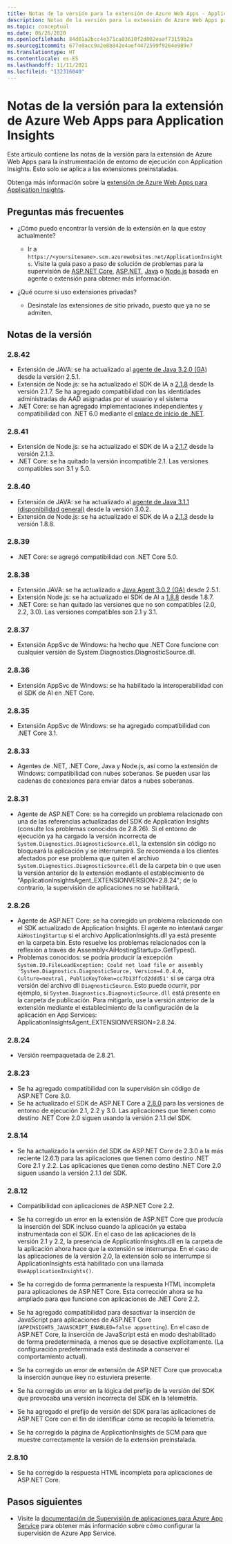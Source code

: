 ```yaml
---
title: Notas de la versión para la extensión de Azure Web Apps - Application Insights
description: Notas de la versión para la extensión de Azure Web Apps para la instrumentación de entorno de ejecución con Application Insights.
ms.topic: conceptual
ms.date: 06/26/2020
ms.openlocfilehash: 84d01a2bcc4e371ca03610f2d002eaaf73159b2a
ms.sourcegitcommit: 677e8acc9a2e8b842e4aef4472599f9264e989e7
ms.translationtype: HT
ms.contentlocale: es-ES
ms.lasthandoff: 11/11/2021
ms.locfileid: "132316040"
---
```

# <a name="release-notes-for-azure-web-app-extension-for-application-insights"></a>Notas de la versión para la extensión de Azure Web Apps para Application Insights

Este artículo contiene las notas de la versión para la extensión de Azure Web Apps para la instrumentación de entorno de ejecución con Application Insights. Esto solo se aplica a las extensiones preinstaladas.

Obtenga más información sobre la [extensión de Azure Web Apps para Application Insights](azure-web-apps.md).

## <a name="frequently-asked-questions"></a>Preguntas más frecuentes

- ¿Cómo puedo encontrar la versión de la extensión en la que estoy actualmente?
    - Ir a `https://<yoursitename>.scm.azurewebsites.net/ApplicationInsights`. Visite la guía paso a paso de solución de problemas para la supervisión de [ASP.NET Core](./azure-web-apps-net-core.md#troubleshooting), [ASP.NET](./azure-web-apps-net.md#troubleshooting), [Java](./azure-web-apps-java.md#troubleshooting) o [Node.js](./azure-web-apps-nodejs.md#troubleshooting) basada en agente o extensión para obtener más información.

- ¿Qué ocurre si uso extensiones privadas?
    - Desinstale las extensiones de sitio privado, puesto que ya no se admiten.

## <a name="release-notes"></a>Notas de la versión

### <a name="2842"></a>2.8.42

- Extensión de JAVA: se ha actualizado al [agente de Java 3.2.0 (GA)](https://github.com/microsoft/ApplicationInsights-Java/releases/tag/3.2.0) desde la versión 2.5.1.
- Extensión de Node.js: se ha actualizado el SDK de IA a [2.1.8](https://github.com/microsoft/ApplicationInsights-node.js/releases/tag/2.1.8) desde la versión 2.1.7. Se ha agregado compatibilidad con las identidades administradas de AAD asignadas por el usuario y el sistema
- .NET Core: se han agregado implementaciones independientes y compatibilidad con .NET 6.0 mediante el [enlace de inicio de .NET](https://github.com/dotnet/runtime/blob/main/docs/design/features/host-startup-hook.md).

### <a name="2841"></a>2.8.41

- Extensión de Node.js: se ha actualizado el SDK de IA a [2.1.7](https://github.com/microsoft/ApplicationInsights-node.js/releases/tag/2.1.7) desde la versión 2.1.3.
- .NET Core: se ha quitado la versión incompatible 2.1. Las versiones compatibles son 3.1 y 5.0.

### <a name="2840"></a>2.8.40

- Extensión de JAVA: se ha actualizado al [agente de Java 3.1.1 (disponibilidad general)](https://github.com/microsoft/ApplicationInsights-Java/releases/tag/3.1.1) desde la versión 3.0.2.
- Extensión de Node.js: se ha actualizado el SDK de IA a [2.1.3](https://github.com/microsoft/ApplicationInsights-node.js/releases/tag/2.1.3) desde la versión 1.8.8.

### <a name="2839"></a>2.8.39

- .NET Core: se agregó compatibilidad con .NET Core 5.0.

### <a name="2838"></a>2.8.38

- Extensión JAVA: se ha actualizado a [Java Agent 3.0.2 (GA)](https://github.com/microsoft/ApplicationInsights-Java/releases/tag/3.0.2) desde 2.5.1.
- Extensión Node.js: se ha actualizado el SDK de AI a [1.8.8](https://github.com/microsoft/ApplicationInsights-node.js/releases/tag/1.8.8) desde 1.8.7.
- .NET Core: se han quitado las versiones que no son compatibles (2.0, 2.2, 3.0). Las versiones compatibles son 2.1 y 3.1.

### <a name="2837"></a>2.8.37

- Extensión AppSvc de Windows: ha hecho que .NET Core funcione con cualquier versión de System.Diagnostics.DiagnosticSource.dll.

### <a name="2836"></a>2.8.36

- Extensión AppSvc de Windows: se ha habilitado la interoperabilidad con el SDK de AI en .NET Core.

### <a name="2835"></a>2.8.35

- Extensión AppSvc de Windows: se ha agregado compatibilidad con .NET Core 3.1.

### <a name="2833"></a>2.8.33

- Agentes de .NET, .NET Core, Java y Node.js, así como la extensión de Windows: compatibilidad con nubes soberanas. Se pueden usar las cadenas de conexiones para enviar datos a nubes soberanas.

### <a name="2831"></a>2.8.31

- Agente de ASP.NET Core: se ha corregido un problema relacionado con una de las referencias actualizadas del SDK de Application Insights (consulte los problemas conocidos de 2.8.26). Si el entorno de ejecución ya ha cargado la versión incorrecta de `System.Diagnostics.DiagnosticSource.dll`, la extensión sin código no bloqueará la aplicación y se interrumpirá. Se recomienda a los clientes afectados por ese problema que quiten el archivo `System.Diagnostics.DiagnosticSource.dll` de la carpeta bin o que usen la versión anterior de la extensión mediante el establecimiento de "ApplicationInsightsAgent_EXTENSIONVERSION=2.8.24"; de lo contrario, la supervisión de aplicaciones no se habilitará.

### <a name="2826"></a>2.8.26

- Agente de ASP.NET Core: se ha corregido un problema relacionado con el SDK actualizado de Application Insights. El agente no intentará cargar `AiHostingStartup` si el archivo ApplicationInsights.dll ya está presente en la carpeta bin. Esto resuelve los problemas relacionados con la reflexión a través de Assembly\<AiHostingStartup\>.GetTypes().
- Problemas conocidos: se podría producir la excepción `System.IO.FileLoadException: Could not load file or assembly 'System.Diagnostics.DiagnosticSource, Version=4.0.4.0, Culture=neutral, PublicKeyToken=cc7b13ffcd2ddd51'` si se carga otra versión del archivo dll `DiagnosticSource`. Esto puede ocurrir, por ejemplo, si `System.Diagnostics.DiagnosticSource.dll` está presente en la carpeta de publicación. Para mitigarlo, use la versión anterior de la extensión mediante el establecimiento de la configuración de la aplicación en App Services: ApplicationInsightsAgent_EXTENSIONVERSION=2.8.24.

### <a name="2824"></a>2.8.24

- Versión reempaquetada de 2.8.21.

### <a name="2823"></a>2.8.23

- Se ha agregado compatibilidad con la supervisión sin código de ASP.NET Core 3.0.
- Se ha actualizado el SDK de ASP.NET Core a [2.8.0](https://github.com/microsoft/ApplicationInsights-aspnetcore/releases/tag/2.8.0) para las versiones de entorno de ejecución 2.1, 2.2 y 3.0. Las aplicaciones que tienen como destino .NET Core 2.0 siguen usando la versión 2.1.1 del SDK.

### <a name="2814"></a>2.8.14

- Se ha actualizado la versión del SDK de ASP.NET Core de 2.3.0 a la más reciente (2.6.1) para las aplicaciones que tienen como destino .NET Core 2.1 y 2.2. Las aplicaciones que tienen como destino .NET Core 2.0 siguen usando la versión 2.1.1 del SDK.

### <a name="2812"></a>2.8.12

- Compatibilidad con aplicaciones de ASP.NET Core 2.2.
- Se ha corregido un error en la extensión de ASP.NET Core que producía la inserción del SDK incluso cuando la aplicación ya estaba instrumentada con el SDK. En el caso de las aplicaciones de la versión 2.1 y 2.2, la presencia de ApplicationInsights.dll en la carpeta de la aplicación ahora hace que la extensión se interrumpa. En el caso de las aplicaciones de la versión 2.0, la extensión solo se interrumpe si ApplicationInsights está habilitado con una llamada `UseApplicationInsights()`.

- Se ha corregido de forma permanente la respuesta HTML incompleta para aplicaciones de ASP.NET Core. Esta corrección ahora se ha ampliado para que funcione con aplicaciones de .NET Core 2.2.

- Se ha agregado compatibilidad para desactivar la inserción de JavaScript para aplicaciones de ASP.NET Core (`APPINSIGHTS_JAVASCRIPT_ENABLED=false appsetting`). En el caso de ASP.NET Core, la inserción de JavaScript está en modo deshabilitado de forma predeterminada, a menos que se desactive explícitamente. (La configuración predeterminada está destinada a conservar el comportamiento actual).

- Se ha corregido un error de extensión de ASP.NET Core que provocaba la inserción aunque ikey no estuviera presente.
- Se ha corregido un error en la lógica del prefijo de la versión del SDK que provocaba una versión incorrecta del SDK en la telemetría.

- Se ha agregado el prefijo de versión del SDK para las aplicaciones de ASP.NET Core con el fin de identificar cómo se recopiló la telemetría.
- Se ha corregido la página de ApplicationInsights de SCM para que muestre correctamente la versión de la extensión preinstalada.

### <a name="2810"></a>2.8.10

- Se ha corregido la respuesta HTML incompleta para aplicaciones de ASP.NET Core.

## <a name="next-steps"></a>Pasos siguientes

- Visite la [documentación de Supervisión de aplicaciones para Azure App Service](azure-web-apps.md) para obtener más información sobre cómo configurar la supervisión de Azure App Service. 
